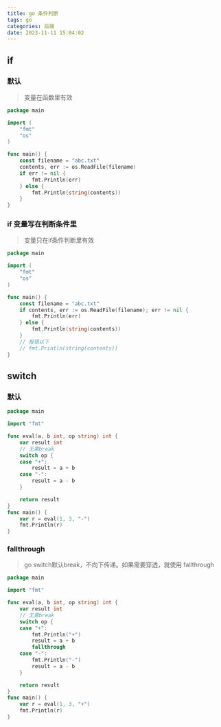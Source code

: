```yaml
---
title: go 条件判断
tags: go
categories: 后端
date: 2023-11-11 15:04:02
---
```

<meta name="referrer" content="no-referrer"/>

## if

### 默认

> 变量在函数里有效

```go
package main

import (
	"fmt"
	"os"
)

func main() {
	const filename = "abc.txt"
	contents, err := os.ReadFile(filename)
	if err != nil {
		fmt.Println(err)
	} else {
		fmt.Println(string(contents))
	}
}

```

### if 变量写在判断条件里

> 变量只在if条件判断里有效

```go
package main

import (
	"fmt"
	"os"
)

func main() {
	const filename = "abc.txt"
	if contents, err := os.ReadFile(filename); err != nil {
		fmt.Println(err)
	} else {
		fmt.Println(string(contents))
	}
    // 报错以下
    // fmt.Println(string(contents))
}

```

## switch

### 默认

```go
package main

import "fmt"

func eval(a, b int, op string) int {
	var result int
	// 无需break
	switch op {
	case "+":
		result = a + b
	case "-":
		result = a - b
	}

	return result
}
func main() {
	var r = eval(1, 3, "-")
	fmt.Println(r)
}

```

### fallthrough 

> go switch默认break，不向下传递。如果需要穿透，就使用 fallthrough

```go
package main

import "fmt"

func eval(a, b int, op string) int {
	var result int
	// 无需break
	switch op {
	case "+":
		fmt.Println("+")
		result = a + b
		fallthrough
	case "-":
		fmt.Println("-")
		result = a - b
	}

	return result
}
func main() {
	var r = eval(1, 3, "+")
	fmt.Println(r)
}

```